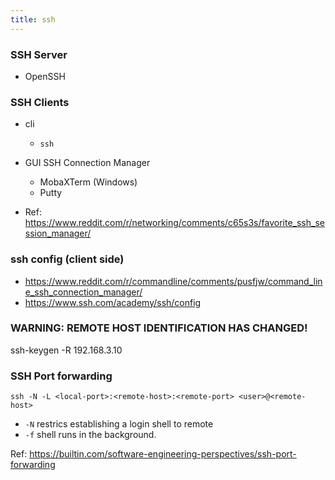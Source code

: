 ```yaml
---
title: ssh 
---
```


### SSH Server 

- OpenSSH


### SSH Clients

- cli
  - `ssh`
- GUI SSH Connection Manager
  - MobaXTerm (Windows)
  - Putty

- Ref: https://www.reddit.com/r/networking/comments/c65s3s/favorite_ssh_session_manager/

### ssh config (client side)

- https://www.reddit.com/r/commandline/comments/pusfjw/command_line_ssh_connection_manager/
- https://www.ssh.com/academy/ssh/config

### WARNING: REMOTE HOST IDENTIFICATION HAS CHANGED!

ssh-keygen -R 192.168.3.10

### SSH Port forwarding 

```
ssh -N -L <local-port>:<remote-host>:<remote-port> <user>@<remote-host>
```

- `-N` restrics establishing a login shell to remote 
- `-f` shell runs in the background. 

Ref: https://builtin.com/software-engineering-perspectives/ssh-port-forwarding